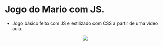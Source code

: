 # Jogo do Mario com JS.

- Jogo básico feito com JS e estilizado com CSS a partir de uma vídeo aula.
<p align="center">
 <img align="center"  src="https://media.discordapp.net/attachments/975905192069435395/1009890836793790615/mario.png?width=750&height=422">
</p>
